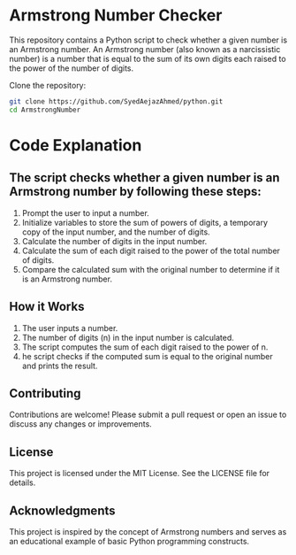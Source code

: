# Armstrong Number Checker
This repository contains a Python script to check whether a given number is an Armstrong number. An Armstrong number (also known as a narcissistic number) is a number that is equal to the sum of its own digits each raised to the power of the number of digits.

Clone the repository: 
```bash
git clone https://github.com/SyedAejazAhmed/python.git
cd ArmstrongNumber
```

# Code Explanation

## The script checks whether a given number is an Armstrong number by following these steps:
1. Prompt the user to input a number.
2. Initialize variables to store the sum of powers of digits, a temporary copy of the input number, and the number of digits.
3. Calculate the number of digits in the input number.
4. Calculate the sum of each digit raised to the power of the total number of digits.
5. Compare the calculated sum with the original number to determine if it is an Armstrong number.

## How it Works
1. The user inputs a number.
2. The number of digits (n) in the input number is calculated.
3. The script computes the sum of each digit raised to the power of n.
4. he script checks if the computed sum is equal to the original number and prints the result.

## Contributing
Contributions are welcome! Please submit a pull request or open an issue to discuss any changes or improvements.

## License
This project is licensed under the MIT License. See the LICENSE file for details.

## Acknowledgments
This project is inspired by the concept of Armstrong numbers and serves as an educational example of basic Python programming constructs.
